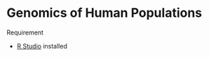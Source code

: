 # Genomics of Human Populations

Requirement

- [R Studio](https://www.rstudio.com/products/rstudio/) installed

